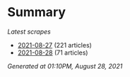 # Summary
*Latest scrapes*
* [2021-08-27](https://github.com/nuuuwan/news_lk/blob/data/news_lk.2021-08-27.json) (221 articles)
* [2021-08-28](https://github.com/nuuuwan/news_lk/blob/data/news_lk.2021-08-28.json) (71 articles)

*Generated at 01:10PM, August 28, 2021*